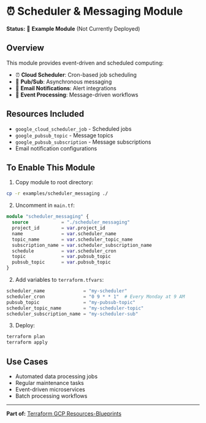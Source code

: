 # ⏰ Scheduler & Messaging Module

**Status:** 📘 **Example Module** (Not Currently Deployed)

## Overview
This module provides event-driven and scheduled computing:
- ⏰ **Cloud Scheduler**: Cron-based job scheduling
- 📨 **Pub/Sub**: Asynchronous messaging
- 📧 **Email Notifications**: Alert integrations
- 🔔 **Event Processing**: Message-driven workflows

## Resources Included
- `google_cloud_scheduler_job` - Scheduled jobs
- `google_pubsub_topic` - Message topics
- `google_pubsub_subscription` - Message subscriptions
- Email notification configurations

## To Enable This Module
1. Copy module to root directory:
```bash
cp -r examples/scheduler_messaging ./
```

2. Uncomment in `main.tf`:
```terraform
module "scheduler_messaging" {
  source            = "./scheduler_messaging"
  project_id        = var.project_id
  name              = var.scheduler_name
  topic_name        = var.scheduler_topic_name
  subscription_name = var.scheduler_subscription_name
  schedule          = var.scheduler_cron
  topic             = var.pubsub_topic
  pubsub_topic      = var.pubsub_topic
}
```

2. Add variables to `terraform.tfvars`:
```terraform
scheduler_name              = "my-scheduler"
scheduler_cron              = "0 9 * * 1"  # Every Monday at 9 AM
pubsub_topic                = "my-pubsub-topic"
scheduler_topic_name        = "my-scheduler-topic"
scheduler_subscription_name = "my-scheduler-sub"
```

3. Deploy:
```bash
terraform plan
terraform apply
```

## Use Cases
- Automated data processing jobs
- Regular maintenance tasks
- Event-driven microservices
- Batch processing workflows

---
**Part of:** [Terraform GCP Resources-Blueprints](../README.md)
